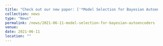 ```yaml
---
title: "Check out our new paper: ['*Model Selection for Bayesian Autoencoders*'](https://tranbahien.github.io/publication/2021-06-11-model-selection-for-bayesian-autoencoders)!"
collection: news
type: "News"
permalink: /news/2021-06-11-model-selection-for-bayesian-autoencoders
venue: 
date: 2021-06-11
location: ""
---
```

